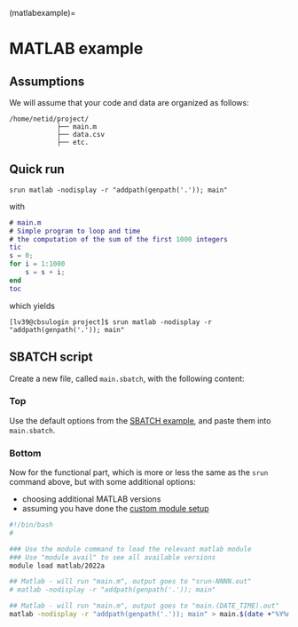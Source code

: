 (matlabexample)=
# MATLAB example

## Assumptions


We will assume that your code and data are organized as follows:

```
/home/netid/project/
            ├── main.m
            ├── data.csv
            ├── etc.
```

## Quick run

```
srun matlab -nodisplay -r "addpath(genpath('.')); main"
```
with

```matlab
# main.m
# Simple program to loop and time 
# the computation of the sum of the first 1000 integers
tic
s = 0;
for i = 1:1000
    s = s + i;
end
toc
```

which yields

```
[lv39@cbsulogin project]$ srun matlab -nodisplay -r "addpath(genpath('.')); main"
```

## SBATCH script

Create a new file, called `main.sbatch`, with the following content:

### Top

Use the default options from the [SBATCH example](sbatchexample), and paste them into `main.sbatch`.

### Bottom

Now for the functional part, which is more or less the same as the `srun` command above, but with some additional options:

- choosing additional MATLAB versions
- assuming you have done the [custom module setup](custommodules)

```bash
#!/bin/bash
#

### Use the module command to load the relevant matlab module
### Use "module avail" to see all available versions
module load matlab/2022a

## Matlab - will run "main.m", output goes to "srun-NNNN.out"
# matlab -nodisplay -r "addpath(genpath('.')); main"

## Matlab - will run "main.m", output goes to "main.(DATE_TIME).out"
matlab -nodisplay -r "addpath(genpath('.')); main" > main.$(date +"%Y%m%d_%H%M%S").out
```